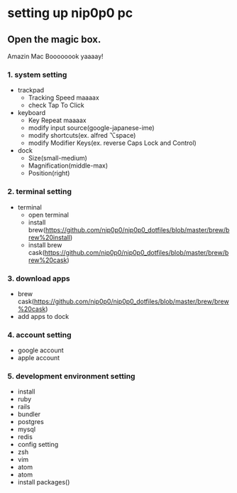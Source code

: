 # setting up nip0p0 pc

## Open the magic box.
Amazin Mac Boooooook yaaaay!

### 1. system setting
- trackpad
  - Tracking Speed maaaax
  - check Tap To Click
- keyboard
  - Key Repeat maaaax 
  - modify input source(google-japanese-ime) 
  - modify shortcuts(ex. alfred ⌥space)
  - modify Modifier Keys(ex. reverse Caps Lock and Control)
- dock
  - Size(small-medium)
  - Magnification(middle-max)
  - Position(right)

### 2. terminal setting
- terminal
  - open terminal
  - install brew(https://github.com/nip0p0/nip0p0_dotfiles/blob/master/brew/brew%20install)
  - install brew cask(https://github.com/nip0p0/nip0p0_dotfiles/blob/master/brew/brew%20cask)

### 3. download apps
- brew cask(https://github.com/nip0p0/nip0p0_dotfiles/blob/master/brew/brew%20cask)
- add apps to dock

### 4. account setting
- google account
- apple account

### 5. development environment setting
- install
 - ruby
 - rails
 - bundler
 - postgres
 - mysql
 - redis
- config setting
 - zsh
 - vim
 - atom
- atom
 - install packages()












